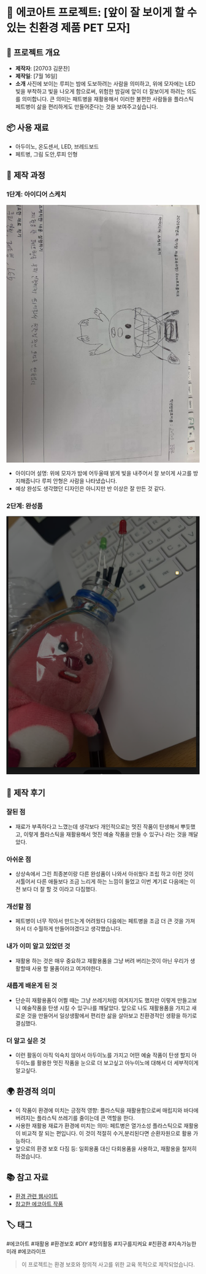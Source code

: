# 🌱 에코아트 프로젝트: [앞이 잘 보이게 할 수 있는 친환경 제품 PET 모자]

## 📖 프로젝트 개요
- **제작자**: [20703 김문찬]
- **제작일**: [7월 16일]
- **소개**
사진에 보이는 루피는 밤에 도보하려는 사람을 의미하고, 위에 모자에는 LED 빛을 부착하고  빛을 나오게 함으로써, 위험한 밤길에 앞이 더 잘보이게 하려는 의도를 의미합니다.
큰 의미는 패트병을 재활용해서 이러한 불편한 사람들을 플라스틱 페트병이 삶을 편리하게도 만들어준다는 것을 보여주고싶습니다.

## 📦 사용 재료
- 아두이노, 온도센서, LED, 브레드보드
- 페트병, 그림 도안,루피 인형

## 🔧 제작 과정

### 1단계: 아이디어 스케치
![스케치 이미지](QWER.png)
- 아이디어 설명: 위에 모자가 밤에 어두울때 밝게 빛을 내주어서 잘 보이게 사고를 방지해줍니다 루피 안형은 사람을 나타냈습니다.
- 예상 완성도 생각했던 디자인은 아니지만 반 이상은 잘 만든 것 같다.

### 2단계: 완성품
![완성품 1]( FO.png
)

## 💭 제작 후기
### 잘된 점
- 재료가 부족하다고 느꼈는데 생각보다 개인적으로는 멋진 작품이 탄생해서 뿌듯했고, 이렇게 플라스틱을 재활용해서
  멋진 예술 작품을 만들 수 있구나 라는 것을 깨달았다.

### 아쉬운 점
- 상상속에서 그린 최종본이랑 다른 완성품이 나와서 아쉬웠다 조립 하고 이런 것이 서툴어서 다른 애들보다 조금 느리게
  하는 느낌이 들었고 이번 계기로 다음에는 이전 보다 더 잘 할 것 이라고 다짐했다.

### 개선할 점
- 페트병이 너무 작아서 만드는게 어려웠다 다음에는 페트병을 조금 더 큰 것을 가져와서 더 수월하게 만들어야겠다고 생각했습니다.

### 내가 이미 알고 있었던 것
- 재활용 하는 것은 매우 중요하고 재활용품을 그냥 버려 버리는것이 아닌 우리가 생활할때 사용 할 물품이라고 여겨야한다.

### 새롭게 배운게 된 것
- 단순히 재활용품이 어쩔 때는 그냥 쓰레기처럼 여겨지기도 했지만 이렇게 만들고보니 예술작품을 탄생 시킬 수 있구나를 꺠달았다.
  앞으로 나도 재활용품을 가지고 새로운 것을 만들어서 일상생활에서 편리한 삶을 살아보고 친환경적인 생황을 하기로 결심했다.

### 더 알고 싶은 것
- 이런 활동이 아직 익숙치 않아서 아두이노를 가지고 어떤 예술 작품이 탄생 할지 아두이노를 활용한 멋진 작품을
  눈으로 더 보고싶고 아누이노에 대해서 더 세부적이게 알고싶다.

## 🌍 환경적 의미
- 이 작품이 환경에 미치는 긍정적 영향: 플라스틱을 재활용함으로써 매립지와 바다에 버려지는 플라스틱 쓰레기를 줄이는데 큰 역할을 한다.
- 사용한 재활용 재료가 환경에 미치는 의미: 페트병은 열가소성 플라스틱으로 재활용이 비교적 잘 되는 편입니다. 이 것이 적절히 수거,분리된다면 순환자원으로 활용 가능하다.
- 앞으로의 환경 보호 다짐 등: 일회용품 대신 다회용품을 사용하고, 재활용을 철저히 하겠습니다.

## 📚 참고 자료
- [환경 관련 웹사이트](https://www.worldwildlife.org/)
- [참고한 에코아트 작품](https://www.greenpeace.org/korea)

## 🏷️ 태그
#에코아트 #재활용 #환경보호 #DIY #창의활동
#지구를지켜요 #친환경 #지속가능한미래 #에코라이프


> 이 프로젝트는 환경 보호와 창의적 사고를 위한 교육 목적으로 제작되었습니다.
